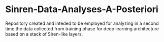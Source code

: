 # Sinren-Data-Analyses-A-Posteriori
Repository created and inteded to be employed for analyzing in a second time the data collected from training phase for deep learning architecture based on a stack of Siren-like layers.
